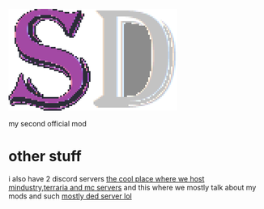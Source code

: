 ![logo](logo.png)

my second official mod
# other stuff
i also have 2 discord servers [the cool place where we host mindustry,terraria and mc servers](https://discord.gg/VgwTUjx)
and this where we mostly talk about my mods and such [mostly ded server lol](https://discord.gg/4wNDJFK)
